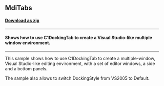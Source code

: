## MdiTabs
#### [Download as zip](https://minhaskamal.github.io/DownGit/#/home?url=https://github.com/GrapeCity/ComponentOne-WinForms-Samples/tree/master/NetFramework\Command\CS\MdiTabs)
____
#### Shows how to use C1DockingTab to create a Visual Studio-like multiple window environment.
____
This sample shows how to use C1DockingTab to create a multiple-window, Visual Studio-like editing environment, with a set of editor windows, a side and a bottom panels. 

The sample also allows to switch DockingStyle from VS2005 to Default. 
